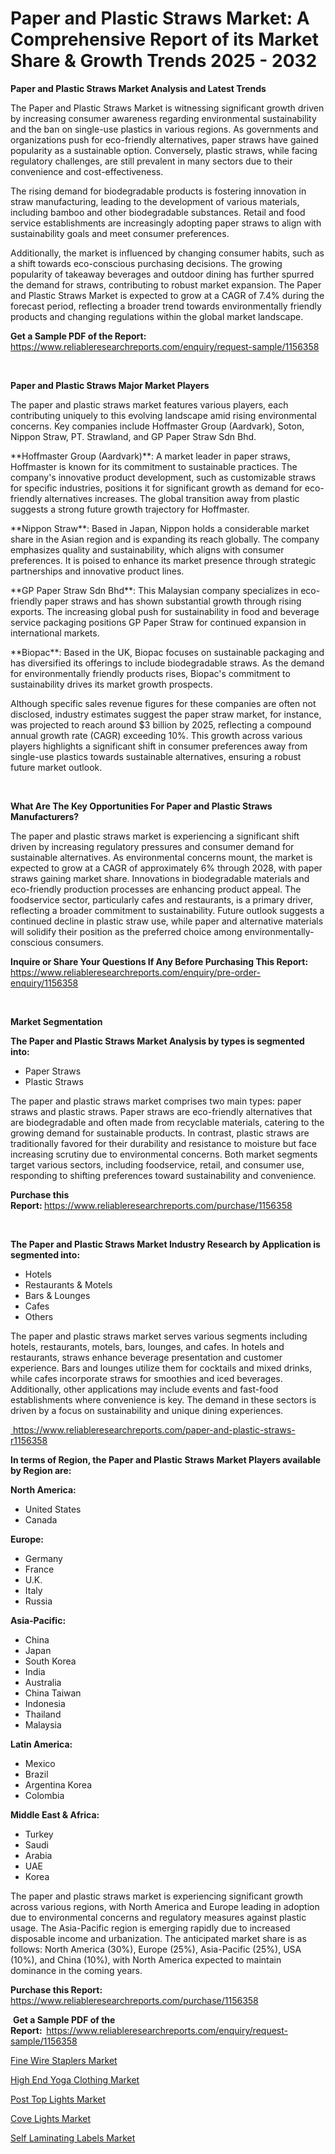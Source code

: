 <p><h1>Paper and Plastic Straws Market: A Comprehensive Report of its Market Share & Growth Trends 2025 - 2032</h1></p><p><strong>Paper and Plastic Straws Market Analysis and Latest Trends</strong></p>
<p><p>The Paper and Plastic Straws Market is witnessing significant growth driven by increasing consumer awareness regarding environmental sustainability and the ban on single-use plastics in various regions. As governments and organizations push for eco-friendly alternatives, paper straws have gained popularity as a sustainable option. Conversely, plastic straws, while facing regulatory challenges, are still prevalent in many sectors due to their convenience and cost-effectiveness.</p><p>The rising demand for biodegradable products is fostering innovation in straw manufacturing, leading to the development of various materials, including bamboo and other biodegradable substances. Retail and food service establishments are increasingly adopting paper straws to align with sustainability goals and meet consumer preferences.</p><p>Additionally, the market is influenced by changing consumer habits, such as a shift towards eco-conscious purchasing decisions. The growing popularity of takeaway beverages and outdoor dining has further spurred the demand for straws, contributing to robust market expansion. The Paper and Plastic Straws Market is expected to grow at a CAGR of 7.4% during the forecast period, reflecting a broader trend towards environmentally friendly products and changing regulations within the global market landscape.</p></p>
<p><strong>Get a Sample PDF of the Report:&nbsp;</strong> <a href="https://www.reliableresearchreports.com/enquiry/request-sample/1156358?utm_campaign=8&utm_medium=2&utm_source=Github&utm_content=ia&utm_term=05042025&utm_id=paper-and-plastic-straws">https://www.reliableresearchreports.com/enquiry/request-sample/1156358</a></p>
<p>&nbsp;</p>
<p><strong>Paper and Plastic Straws Major Market Players</strong></p>
<p><p>The paper and plastic straws market features various players, each contributing uniquely to this evolving landscape amid rising environmental concerns. Key companies include Hoffmaster Group (Aardvark), Soton, Nippon Straw, PT. Strawland, and GP Paper Straw Sdn Bhd.</p><p>**Hoffmaster Group (Aardvark)**: A market leader in paper straws, Hoffmaster is known for its commitment to sustainable practices. The company's innovative product development, such as customizable straws for specific industries, positions it for significant growth as demand for eco-friendly alternatives increases. The global transition away from plastic suggests a strong future growth trajectory for Hoffmaster.</p><p>**Nippon Straw**: Based in Japan, Nippon holds a considerable market share in the Asian region and is expanding its reach globally. The company emphasizes quality and sustainability, which aligns with consumer preferences. It is poised to enhance its market presence through strategic partnerships and innovative product lines.</p><p>**GP Paper Straw Sdn Bhd**: This Malaysian company specializes in eco-friendly paper straws and has shown substantial growth through rising exports. The increasing global push for sustainability in food and beverage service packaging positions GP Paper Straw for continued expansion in international markets.</p><p>**Biopac**: Based in the UK, Biopac focuses on sustainable packaging and has diversified its offerings to include biodegradable straws. As the demand for environmentally friendly products rises, Biopac's commitment to sustainability drives its market growth prospects.</p><p>Although specific sales revenue figures for these companies are often not disclosed, industry estimates suggest the paper straw market, for instance, was projected to reach around $3 billion by 2025, reflecting a compound annual growth rate (CAGR) exceeding 10%. This growth across various players highlights a significant shift in consumer preferences away from single-use plastics towards sustainable alternatives, ensuring a robust future market outlook.</p></p>
<p>&nbsp;</p>
<p><strong>What Are The Key Opportunities For Paper and Plastic Straws Manufacturers?</strong></p>
<p><p>The paper and plastic straws market is experiencing a significant shift driven by increasing regulatory pressures and consumer demand for sustainable alternatives. As environmental concerns mount, the market is expected to grow at a CAGR of approximately 6% through 2028, with paper straws gaining market share. Innovations in biodegradable materials and eco-friendly production processes are enhancing product appeal. The foodservice sector, particularly cafes and restaurants, is a primary driver, reflecting a broader commitment to sustainability. Future outlook suggests a continued decline in plastic straw use, while paper and alternative materials will solidify their position as the preferred choice among environmentally-conscious consumers.</p></p>
<p><strong>Inquire or Share Your Questions If Any Before Purchasing This Report:</strong> <a href="https://www.reliableresearchreports.com/enquiry/pre-order-enquiry/1156358?utm_campaign=8&utm_medium=2&utm_source=Github&utm_content=ia&utm_term=05042025&utm_id=paper-and-plastic-straws">https://www.reliableresearchreports.com/enquiry/pre-order-enquiry/1156358</a></p>
<p>&nbsp;</p>
<p><strong>Market Segmentation</strong></p>
<p><strong>The Paper and Plastic Straws Market Analysis by types is segmented into:</strong></p>
<p><ul><li>Paper Straws</li><li>Plastic Straws</li></ul></p>
<p><p>The paper and plastic straws market comprises two main types: paper straws and plastic straws. Paper straws are eco-friendly alternatives that are biodegradable and often made from recyclable materials, catering to the growing demand for sustainable products. In contrast, plastic straws are traditionally favored for their durability and resistance to moisture but face increasing scrutiny due to environmental concerns. Both market segments target various sectors, including foodservice, retail, and consumer use, responding to shifting preferences toward sustainability and convenience.</p></p>
<p><strong>Purchase this Report:&nbsp;</strong><a href="https://www.reliableresearchreports.com/purchase/1156358?utm_campaign=8&utm_medium=2&utm_source=Github&utm_content=ia&utm_term=05042025&utm_id=paper-and-plastic-straws">https://www.reliableresearchreports.com/purchase/1156358</a></p>
<p>&nbsp;</p>
<p><strong>The Paper and Plastic Straws Market Industry Research by Application is segmented into:</strong></p>
<p><ul><li>Hotels</li><li>Restaurants & Motels</li><li>Bars & Lounges</li><li>Cafes</li><li>Others</li></ul></p>
<p><p>The paper and plastic straws market serves various segments including hotels, restaurants, motels, bars, lounges, and cafes. In hotels and restaurants, straws enhance beverage presentation and customer experience. Bars and lounges utilize them for cocktails and mixed drinks, while cafes incorporate straws for smoothies and iced beverages. Additionally, other applications may include events and fast-food establishments where convenience is key. The demand in these sectors is driven by a focus on sustainability and unique dining experiences.</p></p>
<p><a href="https://www.reliableresearchreports.com/paper-and-plastic-straws-r1156358?utm_campaign=8&utm_medium=2&utm_source=Github&utm_content=ia&utm_term=05042025&utm_id=paper-and-plastic-straws">&nbsp;https://www.reliableresearchreports.com/paper-and-plastic-straws-r1156358</a></p>
<p><strong>In terms of Region, the Paper and Plastic Straws Market Players available by Region are:</strong></p>
<p>
    <p> <strong> North America: </strong>
        <ul>
            <li>United States</li>
            <li>Canada</li>
        </ul>
        </p> 
    <p> <strong> Europe: </strong>
        <ul>
            <li>Germany</li>
            <li>France</li>
            <li>U.K.</li>
            <li>Italy</li>
            <li>Russia</li>
        </ul>
        </p> 
    <p> <strong> Asia-Pacific: </strong>
        <ul>
            <li>China</li>
            <li>Japan</li>
            <li>South Korea</li>
            <li>India</li>
            <li>Australia</li>
            <li>China Taiwan</li>
            <li>Indonesia</li>
            <li>Thailand</li>
            <li>Malaysia</li>
        </ul>
        </p> 
    <p> <strong> Latin America: </strong>
        <ul>
            <li>Mexico</li>
            <li>Brazil</li>
            <li>Argentina Korea</li>
            <li>Colombia</li>
        </ul>
        </p> 
    <p> <strong> Middle East & Africa: </strong>
        <ul>
            <li>Turkey</li>
            <li>Saudi</li>
            <li>Arabia</li>
            <li>UAE</li>
            <li>Korea</li>
        </ul>
    </p>
    </p>
<p><p>The paper and plastic straws market is experiencing significant growth across various regions, with North America and Europe leading in adoption due to environmental concerns and regulatory measures against plastic usage. The Asia-Pacific region is emerging rapidly due to increased disposable income and urbanization. The anticipated market share is as follows: North America (30%), Europe (25%), Asia-Pacific (25%), USA (10%), and China (10%), with North America expected to maintain dominance in the coming years.</p></p>
<p><strong>Purchase this Report: </strong><a href="https://www.reliableresearchreports.com/purchase/1156358?utm_campaign=8&utm_medium=2&utm_source=Github&utm_content=ia&utm_term=05042025&utm_id=paper-and-plastic-straws">https://www.reliableresearchreports.com/purchase/1156358</a></p>
<p>&nbsp;<strong>Get a Sample PDF of the Report:&nbsp;&nbsp;</strong><a href="https://www.reliableresearchreports.com/enquiry/request-sample/1156358?utm_campaign=8&utm_medium=2&utm_source=Github&utm_content=ia&utm_term=05042025&utm_id=paper-and-plastic-straws">https://www.reliableresearchreports.com/enquiry/request-sample/1156358</a></p>
<p><strong></strong></p>
<p><p><a href="https://github.com/kitkaeberz5z/Market-Research-Report-List-1/blob/main/fine-wire-staplers-market.md?utm_campaign=8&utm_medium=2&utm_source=Github&utm_content=ia&utm_term=05042025&utm_id=paper-and-plastic-straws">Fine Wire Staplers Market</a></p><p><a href="https://github.com/lugnabirue/Market-Research-Report-List-1/blob/main/high-end-yoga-clothing-market.md?utm_campaign=8&utm_medium=2&utm_source=Github&utm_content=ia&utm_term=05042025&utm_id=paper-and-plastic-straws">High End Yoga Clothing Market</a></p><p><a href="https://github.com/snelldimkeod/Market-Research-Report-List-1/blob/main/post-top-lights-market.md?utm_campaign=8&utm_medium=2&utm_source=Github&utm_content=ia&utm_term=05042025&utm_id=paper-and-plastic-straws">Post Top Lights Market</a></p><p><a href="https://github.com/gakpasulgun/Market-Research-Report-List-1/blob/main/cove-lights-market.md?utm_campaign=8&utm_medium=2&utm_source=Github&utm_content=ia&utm_term=05042025&utm_id=paper-and-plastic-straws">Cove Lights Market</a></p><p><a href="https://github.com/shpirttangim48/Market-Research-Report-List-1/blob/main/self-laminating-labels-market.md?utm_campaign=8&utm_medium=2&utm_source=Github&utm_content=ia&utm_term=05042025&utm_id=paper-and-plastic-straws">Self Laminating Labels Market</a></p></p>